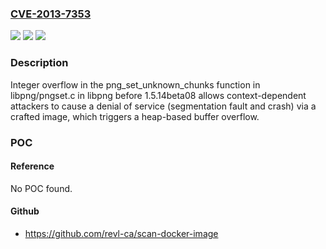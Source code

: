 ### [CVE-2013-7353](https://cve.mitre.org/cgi-bin/cvename.cgi?name=CVE-2013-7353)
![](https://img.shields.io/static/v1?label=Product&message=n%2Fa&color=blue)
![](https://img.shields.io/static/v1?label=Version&message=n%2Fa&color=blue)
![](https://img.shields.io/static/v1?label=Vulnerability&message=n%2Fa&color=brighgreen)

### Description

Integer overflow in the png_set_unknown_chunks function in libpng/pngset.c in libpng before 1.5.14beta08 allows context-dependent attackers to cause a denial of service (segmentation fault and crash) via a crafted image, which triggers a heap-based buffer overflow.

### POC

#### Reference
No POC found.

#### Github
- https://github.com/revl-ca/scan-docker-image

